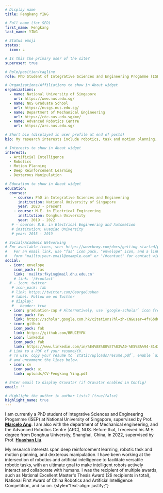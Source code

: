```yaml
---
# Display name
title: Fengkang YING

# Full name (for SEO)
first_name: Fengkang
last_name: YING

# Status emoji
status:
  icon: ☕️

# Is this the primary user of the site?
superuser: true

# Role/position/tagline
role: PhD Student of Integrative Sciences and Engineering Progamme (ISEP)

# Organizations/Affiliations to show in About widget
organizations:
  - name: National University of Singapore
    url: https://www.nus.edu.sg/
  - name: NUS Graduate School
    url: https://nusgs.nus.edu.sg/
  - name: Department of Mechanical Engineering
    url: https://cde.nus.edu.sg/me/
  - name: Advanced Robotics Centre
    url: https://arc.nus.edu.sg/

# Short bio (displayed in user profile at end of posts)
bio: My research interests include robotics, task and motion planning, and deep reinforcement learning.

# Interests to show in About widget
interests:
  - Artificial Intelligence
  - Robotics
  - Motion Planning
  - Deep Reinforcement Learning
  - Dexterous Manipulation

# Education to show in About widget
education:
  courses:
    - course: PhD in Integrative Sciences and Engineering
      institution: National University of Singapore
      year: 2023 - present
    - course: M.E. in Electrical Engineering
      institution: Donghua University
      year: 2019 - 2022
   # - course: B.E. in Electrical Engineering and Automation
   # institution: Huaqiao University
   # year: 2015 - 2019

# Social/Academic Networking
# For available icons, see: https://wowchemy.com/docs/getting-started/page-builder/#icons
#   For an email link, use "fas" icon pack, "envelope" icon, and a link in the
#   form "mailto:your-email@example.com" or "/#contact" for contact widget.
social:
  - icon: envelope
    icon_pack: fas
    link: 'mailto:fkying@mail.dhu.edu.cn'
    # link: '/#contact'
  # - icon: twitter
   # icon_pack: fab
   # link: https://twitter.com/GeorgeCushen
   # label: Follow me on Twitter
   # display:
   #   header: true
  - icon: graduation-cap # Alternatively, use `google-scholar` icon from `ai` icon pack
    icon_pack: fas
    link: https://scholar.google.com.hk/citations?hl=zh-CN&user=4fYGbd8AAAAJ
  - icon: github
    icon_pack: fab
    link: https://github.com/BRUCEYFK
  - icon: linkedin
    icon_pack: fab
    link: https://www.linkedin.com/in/%E4%B8%B0%E7%B3%A0-%E5%BA%94-8143aa273/
  # Link to a PDF of your resume/CV.
  # To use: copy your resume to `static/uploads/resume.pdf`, enable `ai` icons in `params.yaml`,
  # and uncomment the lines below.
  - icon: cv
    icon_pack: ai
    link: uploads/CV-Fengkang Ying.pdf

# Enter email to display Gravatar (if Gravatar enabled in Config)
email: ''

# Highlight the author in author lists? (true/false)
highlight_name: true
---
```


I am currently a PhD student of Integrative Sciences and Engineering Progamme (ISEP) at National University of Singapore, supervised by Prof. [**Marcelo Ang**](https://cde.nus.edu.sg/me/staff/ang-jr-marcelo-h/). I am also with the department of Mechanical engineering, and the Advanced Robotics Centre (ARC), NUS. Before that, I received his M.E. degree from Donghua University, Shanghai, China, in 2022, supervised by Prof. [**Huashan Liu**](https://web.dhu.edu.cn/cist/2016/0428/c20589a145690/page.htm).

My research interests span deep reinforcement learning, robotic task and motion planning, and dexterous manipulation. I have been working at the intersection of robotics and artificial intelligence to facilitate versatile robotic tasks, with an ultimate goal to make intelligent robots actively interact and collaborate with humans. I was the recipient of multiple awards, such as National Excellent Master's Thesis Award (29 recipients in total), National First Award of China Robotics and Artificial Intelligence Competition, and so on.
{style="text-align: justify;"}
